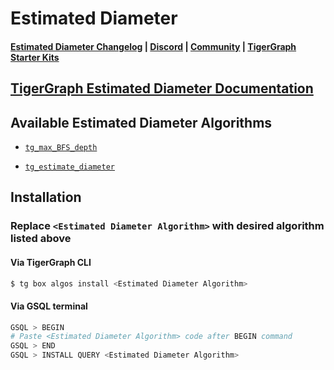 
# Estimated Diameter

#### [Estimated Diameter Changelog](https://github.com/tigergraph/gsql-graph-algorithms/blob/master/algorithms/Path/estimated_diameter/CHANGELOG.md) | [Discord](https://discord.gg/vFbmPyvJJN) | [Community](https://community.tigergraph.com) | [TigerGraph Starter Kits](https://github.com/zrougamed/TigerGraph-Starter-Kits-Parser)

## [TigerGraph Estimated Diameter Documentation](https://docs.tigergraph.com/graph-ml/current/pathfinding-algorithms/estimated-diameter)

## Available Estimated Diameter Algorithms 

* [`tg_max_BFS_depth`](https://github.com/tigergraph/gsql-graph-algorithms/blob/master/algorithms/Path/estimated_diameter/tg_max_BFS_depth.gsql)

* [`tg_estimate_diameter`](https://github.com/tigergraph/gsql-graph-algorithms/blob/master/algorithms/Path/estimated_diameter/tg_estimate_diameter.gsql)

## Installation 

### Replace `<Estimated Diameter Algorithm>` with desired algorithm listed above 

#### Via TigerGraph CLI

```bash
$ tg box algos install <Estimated Diameter Algorithm>
```

#### Via GSQL terminal

```bash
GSQL > BEGIN
# Paste <Estimated Diameter Algorithm> code after BEGIN command
GSQL > END 
GSQL > INSTALL QUERY <Estimated Diameter Algorithm>
```
